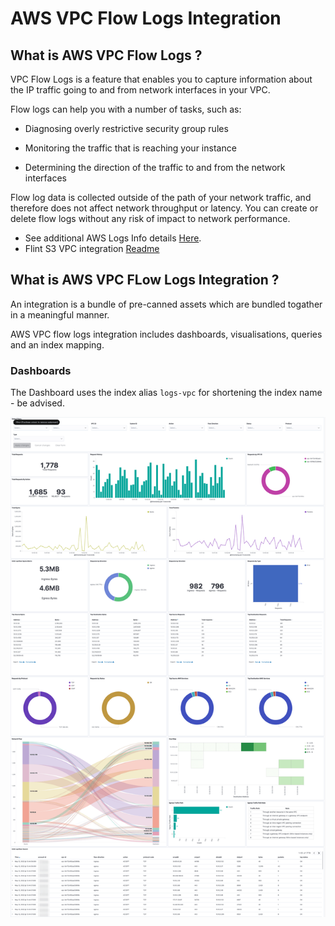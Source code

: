 # AWS VPC Flow Logs Integration

## What is AWS VPC Flow Logs ?

VPC Flow Logs is a feature that enables you to capture information about the IP traffic going to and from network interfaces in your VPC.

Flow logs can help you with a number of tasks, such as:

- Diagnosing overly restrictive security group rules

- Monitoring the traffic that is reaching your instance

- Determining the direction of the traffic to and from the network interfaces

Flow log data is collected outside of the path of your network traffic, and therefore does not affect network throughput or latency. You can create or delete flow logs without any risk of impact to network performance.

- See additional AWS Logs Info details [Here](https://docs.aws.amazon.com/vpc/latest/userguide/flow-logs.html).
- Flint S3 VPC integration [Readme](Flint-Integration.md)

## What is AWS VPC FLow Logs Integration ?

An integration is a bundle of pre-canned assets which are bundled togather in a meaningful manner.

AWS VPC flow logs integration includes dashboards, visualisations, queries and an index mapping.

### Dashboards

The Dashboard uses the index alias `logs-vpc` for shortening the index name - be advised.

![](../static/dashboard1.png)
